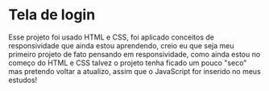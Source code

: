 # Tela de login


Esse projeto foi usado HTML e CSS, foi aplicado conceitos de responsividade que ainda estou aprendendo, creio eu que seja meu primeiro projeto de fato pensando em responsividade, como ainda estou no começo do HTML e CSS talvez o projeto tenha ficado um pouco "seco" mas pretendo voltar a atualizo, assim que o JavaScript for inserido no meus estudos!


<p align="center">
  <img width="470" scr="/assets/to_readme.png">
</p>
